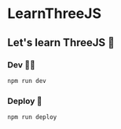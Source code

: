 # LearnThreeJS

## Let's learn ThreeJS 🎉

### Dev 🧑‍💻

```bash
npm run dev
```

### Deploy 🚀

```bash
npm run deploy
```
